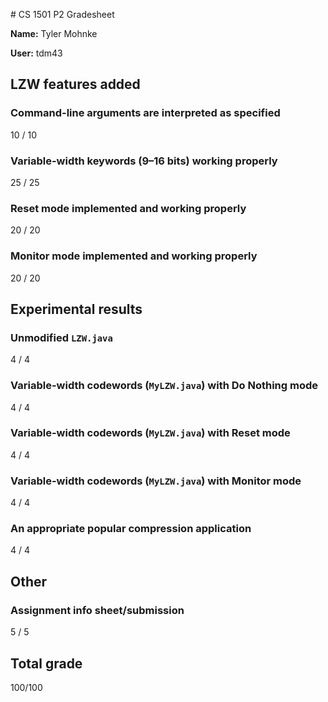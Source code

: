 ﻿﻿﻿﻿﻿﻿﻿﻿﻿# CS 1501 P2 Gradesheet__Name:__ Tyler Mohnke__User:__ tdm43## LZW features added### Command-line arguments are interpreted as specified10 / 10### Variable-width keywords (9–16 bits) working properly25 / 25### Reset mode implemented and working properly20 / 20### Monitor mode implemented and working properly20 / 20## Experimental results### Unmodified `LZW.java`4 / 4### Variable-width codewords (`MyLZW.java`) with Do Nothing mode4 / 4### Variable-width codewords (`MyLZW.java`) with Reset mode4 / 4### Variable-width codewords (`MyLZW.java`) with Monitor mode4 / 4### An appropriate popular compression application4 / 4## Other### Assignment info sheet/submission5 / 5## Total grade100/100